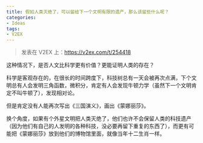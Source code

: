 ```yaml
---
title: 假如人类灭绝了，可以留给下一个文明有限的遗产，那么该留些什么呢？
categories:
- Ideas
tags:
- V2EX
---
```


> 发表在 V2EX 上：https://v2ex.com/t/254418

这种情况下，是否人文比科学更有价值？更能证明人类的存在？

科学是客观存在的，在很长的时间跨度下，科技树总有一天会被再次点满，下个文明总有人会发明三角函数，微积分，肯定有人会发现牛顿力学（虽然下一个文明肯定不叫牛顿了），发现相对论。

但是肯定没有人能再次写出《三国演义》，画出《蒙娜丽莎》。

换个角度，如果有个外星文明把人类灭绝了，他们也许不会保留人类的科技遗产（因为他们有自己的人发明的各种科技，没必要再留下重复的东西了），而更有可能把《蒙娜丽莎》放到他们的博物馆里面，就像当年十二生肖一样。

